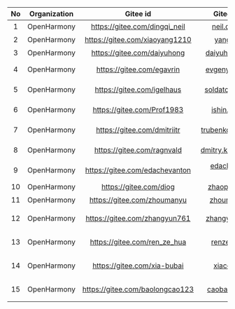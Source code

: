 |No|Organization|Gitee id|Gitee associated email|Role|
|:----: |:----: |:----: |:----: |:----: |
|1|OpenHarmony|https://gitee.com/dingqi_neil|neil.dingqi@huawei.com|社区QA|
|2|OpenHarmony|https://gitee.com/xiaoyang1210|yangna3@huawei.com|社区运营|
|3|OpenHarmony|https://gitee.com/daiyuhong|daiyuhong.dai@huawei.com|社区运营|
|4|OpenHarmony|https://gitee.com/egavrin|evgeny.gavrin@huawei.com|ARKCompiler Maintainer|
|5|OpenHarmony|https://gitee.com/igelhaus|soldatov.anton@huawei.com|ARKCompiler Maintainer|
|6|OpenHarmony|https://gitee.com/Prof1983|ishin.pavel@huawei.com|ARKCompiler Maintainer|
|7|OpenHarmony|https://gitee.com/dmitriitr|trubenkov.dmitrii@huawei.com|ARKCompiler Maintainer|
|8|OpenHarmony|https://gitee.com/ragnvald|dmitry.kovalenko@huawei.com|ARKCompiler Maintainer|
|9|OpenHarmony|https://gitee.com/edachevanton|edachev.anton@huawei-partners.com|ARKCompiler Maintainer|
|10|OpenHarmony|https://gitee.com/diog|zhaopeng22@huawei.com|版本发布SIG|
|11|OpenHarmony|https://gitee.com/zhoumanyu|zhoumanyu@huawei.com|IT系统操作员|
|12|OpenHarmony|https://gitee.com/zhangyun761|zhangyun761@huawei.com|社区安全委员会|
|13|OpenHarmony|https://gitee.com/ren_ze_hua|renzehua3@huawei.com|安全问题管理员|
|14|OpenHarmony|https://gitee.com/xia-bubai|xiacong4@huawei.com|安全问题管理员|
|15|OpenHarmony|https://gitee.com/baolongcao123|caobaolong5@huawei.com|安全问题管理员|
